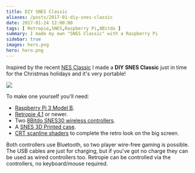 ```yaml
---
title: DIY SNES Classic
aliases: /posts/2017-01-diy-snes-classic
date: 2017-01-24 12:00:00
tags: [ Retropie,SNES,Raspberry Pi,8Bitdo ]
summary: I made my own "SNES Classic" with a Raspberry Pi
sidebar: true
images: hero.png
hero: hero.png
---
```


Inspired by the recent [NES Classic](http://www.nintendo.com/nes-classic/) I
made a **DIY SNES Classic** just in time for the Christmas holidays and it's very portable!

![](https://s3-us-west-2.amazonaws.com/bold-inc/bold/ugc/cebq/894df40d-0009-4950-a90c-dd886a88d97e/da00b0660172ba192771d998418427bd.jpg
"")

To make one yourself you'll need:

  * [Raspberry Pi 3 Model B](https://www.raspberrypi.org/products/raspberry-pi-3-model-b/).
  * [Retropie 4.1](https://retropie.org.uk/) or newer.
  * Two [8Bitdo SNES30 wireless controllers](http://www.8bitdo.com/snes30/).
  * A [SNES 3D Printed case](https://www.etsy.com/uk/listing/485061145/snes-3d-printed-case-raspberry-pi).
  * [CRT scanline shaders](https://github.com/biscuits99/rp-video-manager) to complete the retro look on the big screen.

Both controllers use Bluetooth, so two player wire-free gaming is possible. The
USB cables are just for charging, but if you've got no charge they can be used
as wired controllers too. Retropie can be controlled via the controllers, no
keyboard/mouse required.
